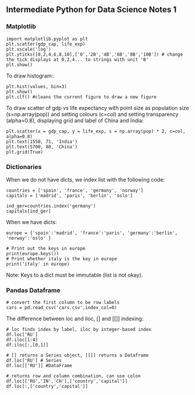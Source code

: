 ## Intermediate Python for Data Science Notes 1
### Matplotlib
```
import matplotlib.pyplot as plt
plt.scatter(gdp_cap, life_exp)
plt.xscale('log')
plt.yticks([0,2,4,6,8,10],['0','2B','4B','6B','8B','10B']) # change the tick displays at 0,2,4... to strings with unit 'B'
plt.show()
```
To draw histogram::
```
plt.hist(values, bin=3)
plt.show()
plt.clf() #cleans the current figure to draw a new figure
```
To draw scatter of gdp vs life expectancy with point size as population size (s=np.array(pop)) and setting colours (c=col) and setting transparency (alpha=0.8), displaying grid and label of China and India:
```
plt.scatter(x = gdp_cap, y = life_exp, s = np.array(pop) * 2, c=col, alpha=0.8)
plt.text(1550, 71, 'India')
plt.text(5700, 80, 'China')
plt.grid(True)
```

### Dictionaries
When we do not have dicts, we index list with the following code:
```
countries = ['spain', 'france', 'germany', 'norway']
capitals = ['madrid', 'paris', 'berlin', 'oslo']

ind_ger=countries.index('germany')
capitals[ind_ger]
```
When we have dicts:
```
europe = {'spain':'madrid', 'france':'paris', 'germany':'berlin', 'norway':'oslo' }

# Print out the keys in europe
print(europe.keys())
# Print whether italy is the key in europe
print('italy' in europe)
```
Note: Keys to a dict must be immutable (list is not okay).

### Pandas Dataframe
```
# convert the first column to be row labels
cars = pd.read_csv('cars.csv',index_col=0) 
```
The difference between loc and iloc, [] and [[]] indexing:
```
# loc finds index by label, iloc by integer-based index
df.loc['RU']
df.iloc[1:4]
df.iloc[:,[0,1]]

# [] returns a Series object, [[]] returns a Dataframe
df.loc['RU'] # Series
df.loc[['RU']] #DataFrame

# returns row and column combination, can use colon
df.loc[['RU','IN','CH'],['country','capital']]
df.loc[:,['country','capital']]
```
